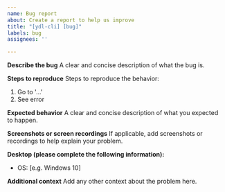 ```yaml
---
name: Bug report
about: Create a report to help us improve
title: "[ydl-cli] [bug]"
labels: bug
assignees: ''

---
```


**Describe the bug**
A clear and concise description of what the bug is.

**Steps to reproduce**
Steps to reproduce the behavior:
1. Go to '...'
2. See error

**Expected behavior**
A clear and concise description of what you expected to happen.

**Screenshots or screen recordings**
If applicable, add screenshots or recordings to help explain your problem.

**Desktop (please complete the following information):**
 - OS: [e.g. Windows 10]

**Additional context**
Add any other context about the problem here.
